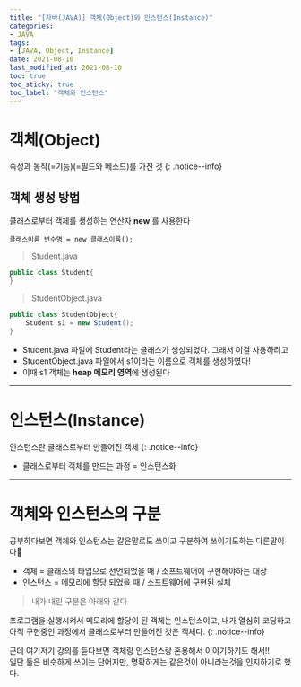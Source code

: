 ```yaml
---
title: "[자바(JAVA)] 객체(Object)와 인스턴스(Instance)"
categories:
- JAVA
tags: 
- [JAVA, Object, Instance]
date: 2021-08-10
last_modified_at: 2021-08-10
toc: true
toc_sticky: true
toc_label: "객체와 인스턴스"
---
```


# 객체(Object)

속성과 동작(=기능)(=필드와 메소드)를 가진 것
{: .notice--info}


## 객체 생성 방법

클래스로부터 객체를 생성하는 연산자 **new** 를 사용한다

```
클래스이름 변수명 = new 클래스이름();   
```

> Student.java

```java
public class Student{
}
```

> StudentObject.java

```java
public class StudentObject{
    Student s1 = new Student();
}
```

* Student.java 파일에 Student라는 클래스가 생성되었다. 그래서 이걸 사용하려고
* StudentObject.java 파일에서 s1이라는 이름으로 객체를 생성하였다!
* 이때 s1 객체는 **heap 메모리 영역**에 생성된다

* * *

# 인스턴스(Instance)

인스턴스란 클래스로부터 만들어진 객체
{: .notice--info}

* 클래스로부터 객체를 만드는 과정 = 인스턴스화

* * *

# 객체와 인스턴스의 구분

공부하다보면 객체와 인스턴스는 같은말로도 쓰이고 구분하여 쓰이기도하는 다른말이다🤔

* 객체 = 클래스의 타입으로 선언되었을 때 / 소프트웨어에 구현해야하는 대상      
* 인스턴스 = 메모리에 할당 되었을 때 / 소프트웨어에 구현된 실체   

> 내가 내린 구분은 아래와 같다

프로그램을 실행시켜서 메모리에 할당이 된 객체는 인스턴스이고,
내가 열심히 코딩하고 아직 구현중인 과정에서 클래스로부터 만들어진 것은 객체다.
{: .notice--info}

근데 여기저기 강의를 듣다보면 객체랑 인스턴스랑 혼용해서 이야기하기도 해서!!   
일단 둘은 비슷하게 쓰이는 단어지만, 명확하게는 같은것이 아니라는것을 인지하기로 했다.

